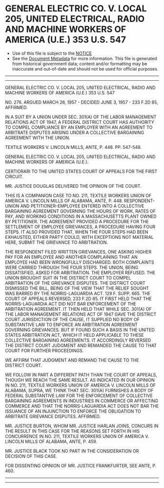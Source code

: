 ---
---

# GENERAL ELECTRIC CO. V. LOCAL 205, UNITED ELECTRICAL, RADIO AND MACHINE WORKERS OF AMERICA (U.E.) 353 U.S. 547

* Use of this file is subject to the [NOTICE](https://github.com/publicdocs/notice/blob/master/NOTICE)
* See the [Document Metadata](../../../) for more information.
  This file is generated from historical government data; content and/or formatting may be inaccurate and out-of-date and should not be used for official purposes.

----------
----------

GENERAL ELECTRIC CO. V. LOCAL 205, UNITED ELECTRICAL, RADIO AND MACHINE WORKERS OF AMERICA (U.E.) 353 U.S. 547

NO. 276.  ARGUED MARCH 26, 1957 - DECIDED JUNE 3, 1957 - 233 F.2D 85, AFFIRMED.

IN A SUIT BY A UNION UNDER SEC. 301(A) OF THE LABOR MANAGEMENT RELATIONS ACT OF 1947, A FEDERAL DISTRICT COURT HAS AUTHORITY TO COMPEL COMPLIANCE BY AN EMPLOYER WITH AN AGREEMENT TO ARBITRATE DISPUTES ARISING UNDER A COLLECTIVE BARGAINING AGREEMENT WITH THE UNION.

TEXTILE WORKERS V. LINCOLN MILLS, ANTE, P. 448.  PP. 547-548.

GENERAL ELECTRIC CO. V. LOCAL 205, UNITED ELECTRICAL, RADIO AND MACHINE WORKERS OF AMERICA (U.E.).

CERTIORARI TO THE UNITED STATES COURT OF APPEALS FOR THE FIRST CIRCUIT.

MR. JUSTICE DOUGLAS DELIVERED THE OPINION OF THE COURT.

THIS IS A COMPANION CASE TO NO. 211, TEXTILE WORKERS UNION OF AMERICA V. LINCOLN MILLS OF ALABAMA, ANTE, P. 448.  RESPONDENT-UNION AND PETITIONER-EMPLOYEE ENTERED INTO A COLLECTIVE BARGAINING AGREEMENT GOVERNING THE HOURS OF WORK, RATES OF PAY, AND WORKING CONDITIONS IN A MASSACHUSETTS PLANT OWNED BY PETITIONER.  THE AGREEMENT PROVIDED A PROCEDURE FOR THE SETTLEMENT OF EMPLOYEE GRIEVANCES, A PROCEDURE HAVING FOUR STEPS.  IT ALSO PROVIDED THAT, WHEN THE FOUR STEPS HAD BEEN EXHAUSTED, EITHER PARTY COULD, WITH EXCEPTIONS NOT MATERIAL HERE, SUBMIT THE GRIEVANCE TO ARBITRATION.

THE RESPONDENT FILED WRITTEN GRIEVANCES, ONE ASKING HIGHER PAY FOR AN EMPLOYEE AND ANOTHER COMPLAINING THAT AN EMPLOYEE HAD BEEN WRONGFULLY DISCHARGED.  BOTH COMPLAINTS WERE CARRIED THROUGH THE FOUR STEPS.  THE UNION, BEING DISSATISFIED, ASKED FOR ARBITRATION.  THE EMPLOYER REFUSED.  THE UNION BROUGHT SUIT IN THE DISTRICT COURT TO COMPEL ARBITRATION OF THE GRIEVANCE DISPUTES.  THE DISTRICT COURT DISMISSED THE BILL, BEING OF THE VIEW THAT THE RELIEF SOUGHT WAS BARRED BY THE NORRIS-LAGUARDIA ACT.  129 F. SUPP. 665.  THE COURT OF APPEALS REVERSED, 233 F.2D 85.  IT FIRST HELD THAT THE NORRIS-LAGUARDIA ACT DID NOT BAR ENFORCEMENT OF THE ARBITRATION AGREEMENT.  IT THEN HELD THAT WHILE SEC. 301(A) OF THE LABOR MANAGEMENT RELATIONS ACT OF 1947 GAVE THE DISTRICT COURT JURISDICTION OF THE CAUSE, IT SUPPLIED NO BODY OF SUBSTANTIVE LAW TO ENFORCE AN ARBITRATION AGREEMENT GOVERNING GRIEVANCES.  BUT IF FOUND SUCH A BASIS IN THE UNITED STATES ARBITRATION ACT, WHICH IT HELD APPLICABLE TO THESE COLLECTIVE BARGAINING AGREEMENTS.  IT ACCORDINGLY REVERSED THE DISTRICT COURT JUDGMENT AND REMANDED THE CAUSE TO THAT COURT FOR FURTHER PROCEEDINGS.

WE AFFIRM THAT JUDGMENT AND REMAND THE CAUSE TO THE DISTRICT COURT.

WE FOLLOW IN PART A DIFFERENT PATH THAN THE COURT OF APPEALS, THOUGH WE REACH THE SAME RESULT.  AS INDICATED IN OUR OPINION IN NO. 211, TEXTILE WORKERS UNION OF AMERICA V. LINCOLN MILLS OF ALABAMA, SUPRA, WE THINK THAT SEC. 301(A) FURNISHES A BODY OF FEDERAL SUBSTANTIVE LAW FOR THE ENFORCEMENT OF COLLECTIVE BARGAINING AGREEMENTS IN INDUSTRIES IN COMMERCE OR AFFECTING COMMERCE AND THAT THE NORRIS-LAGUARDIA ACT DOES NOT BAR THE ISSUANCE OF AN INJUNCTION TO ENFORCE THE OBLIGATION TO ARBITRATE GRIEVANCE DISPUTES.  AFFIRMED.

MR. JUSTICE BURTON, WHOM MR. JUSTICE HARLAN JOINS, CONCURS IN THE RESULT IN THIS CASE FOR THE REASONS SET FORTH IN HIS CONCURRENCE IN NO. 211, TEXTILE WORKERS UNION OF AMERICA V. LINCOLN MILLS OF ALABAMA, ANTE, P. 459.

MR. JUSTICE BLACK TOOK NO PART IN THE CONSIDERATION OR DECISION OF THIS CASE.

FOR DISSENTING OPINION OF MR. JUSTICE FRANKFURTER, SEE ANTE, P. 460.


----------
----------

